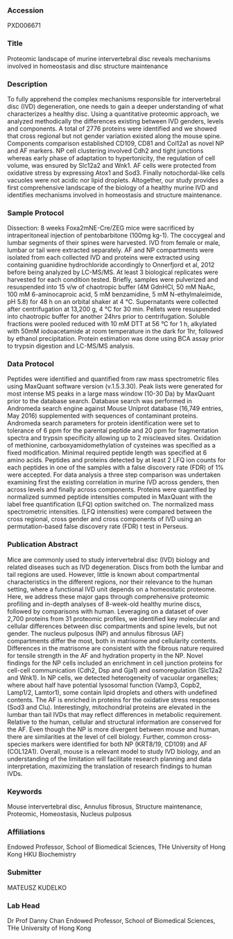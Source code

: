 ### Accession
PXD006671

### Title
Proteomic landscape of murine intervertebral disc reveals mechanisms involved in homeostasis and disc structure maintenance

### Description
To fully apprehend the complex mechanisms responsible for intervertebral disc (IVD) degeneration, one needs to gain a deeper understanding of what characterizes a healthy disc. Using a quantitative proteomic approach, we analyzed methodically the differences existing between IVD genders, levels and components. A total of 2776 proteins were identified and we showed that cross regional but not gender variation existed along the mouse spine. Components comparison established CD109, CD81 and Col12a1 as novel NP and AF markers. NP cell clustering involved Cdh2 and tight junctions whereas early phase of adaptation to hypertonicity, the regulation of cell volume, was ensured by Slc12a2 and Wnk1. AF cells were protected from oxidative stress by expressing Atox1 and Sod3. Finally notochordal-like cells vacuoles were not acidic nor lipid droplets. Altogether, our study provides a first comprehensive landscape of the biology of a healthy murine IVD and identifies mechanisms involved in homeostasis and structure maintenance.

### Sample Protocol
Dissection: 8 weeks Foxa2mNE-Cre/ZEG mice were sacrificed by intraperitoneal injection of pentobarbitone (100mg kg-1). The coccygeal and lumbar segments of their spines were harvested. IVD from female or male, lumbar or tail were extracted separately. AF and NP compartments were isolated from each collected IVD and proteins were extracted using containing guanidine hydrochloride accordingly to Onnerfjord et al, 2012 before being analyzed by LC-MS/MS. At least 3 biological replicates were harvested for each condition tested. Briefly, samples were pulverized and resuspended into 15 v/w of chaotropic buffer (4M GdnHCl, 50 mM NaAc, 100 mM 6-aminocaproic acid, 5 mM benzamidine, 5 mM N-ethylmaleimide, pH 5.8) for 48 h on an orbital shaker at 4 °C. Supernatants were collected after centrifugation at 13,200 g, 4 °C for 30 min. Pellets were resuspended into chaotropic buffer for another 24hrs prior to centrifugation. Soluble fractions were pooled reduced with 10 mM DTT at 56 °C for 1 h, alkylated with 50mM iodoacetamide at room temperature in the dark for 1hr, followed by ethanol precipitation. Protein estimation was done using BCA assay prior to trypsin digestion and LC-MS/MS analysis.

### Data Protocol
Peptides were identified and quantified from raw mass spectrometric files using MaxQuant software version (v.1.5.3.30). Peak lists were generated for most intense MS peaks in a large mass window (10-30 Da) by MaxQuant prior to the database search. Database search was performed in Andromeda search engine against Mouse Uniprot database (16,749 entries, May 2016) supplemented with sequences of contaminant proteins. Andromeda search parameters for protein identification were set to tolerance of 6 ppm for the parental peptide and 20 ppm for fragmentation spectra and trypsin specificity allowing up to 2 miscleaved sites. Oxidation of methionine, carboxyamidomethylation of cysteines was specified as a fixed modification. Minimal required peptide length was specified at 6 amino acids. Peptides and proteins detected by at least 2 LFQ ion counts for each peptides in one of the samples with a false discovery rate (FDR) of 1% were accepted. For data analysis a three step comparison was undertaken examining first the existing correlation in murine IVD across genders, then across levels and finally across components. Proteins were quantified by normalized summed peptide intensities computed in MaxQuant with the label free quantification (LFQ) option switched on. The normalized mass spectrometric intensities. (LFQ intensities) were compared between the cross regional, cross gender and cross components of IVD using an permutation-based false discovery rate (FDR) t test in Perseus.

### Publication Abstract
Mice are commonly used to study intervertebral disc (IVD) biology and related diseases such as IVD degeneration. Discs from both the lumbar and tail regions are used. However, little is known about compartmental characteristics in the different regions, nor their relevance to the human setting, where a functional IVD unit depends on a homeostatic proteome. Here, we address these major gaps through comprehensive proteomic profiling and in-depth analyses of 8-week-old healthy murine discs, followed by comparisons with human. Leveraging on a dataset of over 2,700 proteins from 31 proteomic profiles, we identified key molecular and cellular differences between disc compartments and spine levels, but not gender. The nucleus pulposus (NP) and annulus fibrosus (AF) compartments differ the most, both in matrisome and cellularity contents. Differences in the matrisome are consistent with the fibrous nature required for tensile strength in the AF and hydration property in the NP. Novel findings for the NP cells included an enrichment in cell junction proteins for cell-cell communication (Cdh2, Dsp and Gja1) and osmoregulation (Slc12a2 and Wnk1). In NP cells, we detected heterogeneity of vacuolar organelles; where about half have potential lysosomal function (Vamp3, Copb2, Lamp1/2, Lamtor1), some contain lipid droplets and others with undefined contents. The AF is enriched in proteins for the oxidative stress responses (Sod3 and Clu). Interestingly, mitochondrial proteins are elevated in the lumbar than tail IVDs that may reflect differences in metabolic requirement. Relative to the human, cellular and structural information are conserved for the AF. Even though the NP is more divergent between mouse and human, there are similarities at the level of cell biology. Further, common cross-species markers were identified for both NP (KRT8/19, CD109) and AF (COL12A1). Overall, mouse is a relevant model to study IVD biology, and an understanding of the limitation will facilitate research planning and data interpretation, maximizing the translation of research findings to human IVDs.

### Keywords
Mouse intervertebral disc, Annulus fibrosus, Structure maintenance, Proteomic, Homeostasis, Nucleus pulposus

### Affiliations
Endowed Professor, School of Biomedical Sciences, THe University of Hong Kong
HKU Biochemistry

### Submitter
MATEUSZ KUDELKO

### Lab Head
Dr Prof Danny Chan
Endowed Professor, School of Biomedical Sciences, THe University of Hong Kong


